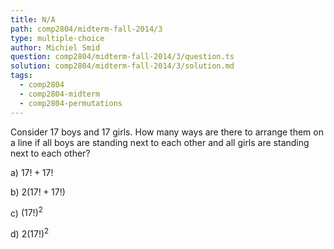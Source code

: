 ```yaml
---
title: N/A
path: comp2804/midterm-fall-2014/3
type: multiple-choice
author: Michiel Smid
question: comp2804/midterm-fall-2014/3/question.ts
solution: comp2804/midterm-fall-2014/3/solution.md
tags:
  - comp2804
  - comp2804-midterm
  - comp2804-permutations
---
```


Consider 17 boys and 17 girls. How many ways are there to arrange them on a line if all boys are standing next to each other and all girls are standing next to each other?

a) $17! + 17!$

b) $2(17! + 17!)$

c) $(17!)^2$

d) $2(17!)^2$
